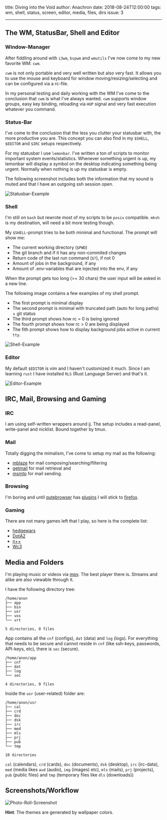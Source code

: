 title: Diving into the Void
author: Anachron
date: 2018-08-24T12:00:00
tags: wm, shell, status, screen, editor, media, files, dirs
issue: 3

---

## The WM, StatusBar, Shell and Editor

### Window-Manager

After fiddling around with `i3wm`, `bspwm` and `wmutils` I've now come to my new favorite WM: `cwm`.

`cwm` is not only portable and very well written but also very fast. 
It allows you to use the mouse and keyboard for window moving/resizing/selecting and can be configured via a rc-file.

In my personal testing and daily working with the WM I've come to the conclusion that `cwm` is what I've always wanted.
`cwm` supports window groups, easy key binding, reloading via `HUP` signal and very fast execution whatever you command.

### Status-Bar

I've come to the conclusion that the less you clutter your statusbar with, the more productive you are. 
This concept you can also find in my `$SHELL`, `$EDITOR` and `$IRC` setups respectively.

For my statusbar I use `lemonbar`. I've written a ton of scripts to monitor important system events/statistics.
Whenever something urgent is up, my lemonbar will display a symbol on the desktop indicating something being urgent.
Normally when nothing is up my statusbar is empty.

The following screenshot includes both the information that my sound is muted and that I have an outgoing ssh session open.

![Statusbar-Example](assets/article03_statusbar.png)

### Shell

I'm still on `bash` but rewrote most of my scripts to be `posix` compatible.
`mksh` is my destination, will need a bit more testing though.

My `$SHELL`-prompt tries to be both minimal and functional. The prompt will show me:

* The current working directory (`$PWD`)
* The git branch and if it has any non-commited changes
* Return code of the last run command (`$?`), if not 0
* Amount of jobs in the background, if any
* Amount of .env-variables that are injected into the env, if any

When the prompt gets too long (>= 30 chars) the user input will be asked in a new line.

The following image contains a few examples of my shell prompt.

* The first prompt is minimal display
* The second prompt is minimal with truncated path (auto for long paths) + git status
* The third prompt shows how rc = 0 is being ignored
* The fourth prompt shows how rc > 0 are being displayed
* The fith prompt shows how to display background jobs active in current `tty`.

![Shell-Example](assets/article03_shell.png)

### Editor

My default `$EDITOR` is vim and I haven't customized it much. 
Since I am learning `rust` I have installed `RLS` (Rust Language Server) and that's it.

![Editor-Example](assets/article03_editor.png)

## IRC, Mail, Browsing and Gaming

### IRC

I am using self-written wrappers around [ii](https://tools.suckless.org/ii/).
The setup includes a read-panel, write-panel and nicklist. Bound together by tmux.

### Mail

Totally digging the mimalism, I've come to setup my mail as the following:

- [mblaze](https://github.com/chneukirchen/mblaze) for mail composing/searching/filtering
- [getmail](http://pyropus.ca/software/getmail/) for mail retrieval and
- [msmtp](https://marlam.de/msmtp/) for mail sending.  

### Browsing

I'm boring and until [qutebrowser](https://www.qutebrowser.org/) has [plugins](https://github.com/qutebrowser/qutebrowser/issues/30) I will stick to [firefox](https://www.mozilla.org/en-US/firefox/new/).

### Gaming

There are not many games left that I play, so here is the complete list:

- [hedgewars](https://hedgewars.org)
- [DotA2](http://www.dota2.com/play/) 
- [n++](http://www.metanetsoftware.com/games/nplusplus)
- [Wc3](https://us.shop.battle.net/en-us/product/warcraft-iii-reign-of-chaos) 

## Media and Folders

I'm playing music or videos via [mpv](https://mpv.io/). The best player there is.
Streams and alike are also viewable through it.

I have the following directory tree:

```text
/home/anon
├── app
├── bin
├── usr
├── vos
└── vrt

5 directories, 0 files 
```

App contains all the `cnf` (configs), `dat` (data) and `log` (logs).
For everything that needs to be secure and cannot reside in `cnf` (like ssh-keys, passwords, API-keys, etc),
there is `sec` (secure).

```text
/home/anon/app
├── cnf
├── dat
├── log
└── sec

4 directories, 0 files
```

Inside the `usr` (user-related) folder are:

```text
/home/anon/usr
├── cal
├── crd
├── doc
├── dsk
├── irc
├── med
├── mls
├── prj
├── pub
└── tmp

10 directories
```

`cal` (calendars), `crd` (cards), `doc` (documents), `dsk` (desktop), `irc` (irc-data), 
`med` (media likes `aud` (audio), `img` (images) etc), `mls` (mails), `prj` (projects),
`pub` (public files) and `tmp` (temporary files like `dls` (downloads))

## Screenshots/Workflow

![Photo-Roll-Screenshot](https://i.imgur.com/hBF4m5Y.png)

__Hint__: The themes are generated by wallpaper colors.
